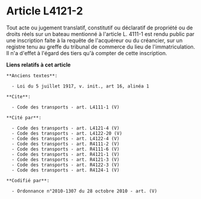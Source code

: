 # Article L4121-2

Tout acte ou jugement translatif, constitutif ou déclaratif de propriété ou de droits réels sur un bateau mentionné à
l'article L. 4111-1 est rendu public par une inscription faite à la requête de l'acquéreur ou du créancier, sur un registre
tenu au greffe du tribunal de commerce du lieu de l'immatriculation. Il n'a d'effet à l'égard des tiers qu'à compter de cette
inscription.

**Liens relatifs à cet article**

	**Anciens textes**:

	  - Loi du 5 juillet 1917, v. init., art 16, alinéa 1

	**Cite**:

	  - Code des transports - art. L4111-1 (V)

	**Cité par**:

	  - Code des transports - art. L4121-4 (V)
	  - Code des transports - art. L4122-20 (V)
	  - Code des transports - art. L4122-4 (V)
	  - Code des transports - art. R4111-2 (V)
	  - Code des transports - art. R4111-6 (V)
	  - Code des transports - art. R4121-1 (V)
	  - Code des transports - art. R4121-3 (V)
	  - Code des transports - art. R4122-3 (V)
	  - Code des transports - art. R4124-1 (V)

	**Codifié par**:

	  - Ordonnance n°2010-1307 du 28 octobre 2010 - art. (V)
